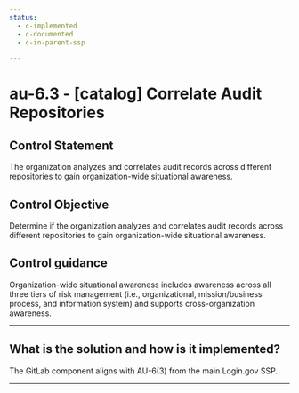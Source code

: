```yaml
---
status:
  - c-implemented
  - c-documented
  - c-in-parent-ssp

---
```


# au-6.3 - \[catalog\] Correlate Audit Repositories

## Control Statement

The organization analyzes and correlates audit records across different repositories to gain organization-wide situational awareness.

## Control Objective

Determine if the organization analyzes and correlates audit records across different repositories to gain organization-wide situational awareness.

## Control guidance

Organization-wide situational awareness includes awareness across all three tiers of risk management (i.e., organizational, mission/business process, and information system) and supports cross-organization awareness.

______________________________________________________________________

## What is the solution and how is it implemented?

The GitLab component aligns with AU-6(3) from the main Login.gov SSP.

______________________________________________________________________
